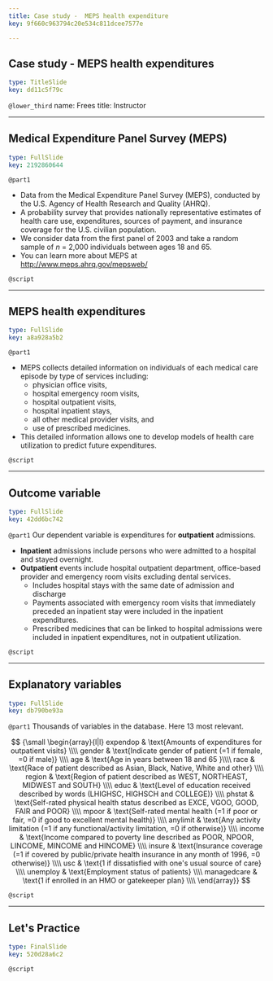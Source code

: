 ```yaml
---
title: Case study -  MEPS health expenditure
key: 9f660c963794c20e534c811dcee7577e

---
```

## Case study - MEPS health expenditures

```yaml
type: TitleSlide
key: dd11c5f79c
```





`@lower_third`
name: Frees
title: Instructor




---
## Medical Expenditure Panel Survey (MEPS)

```yaml
type: FullSlide
key: 2192860644
```

`@part1`
- Data from the Medical Expenditure Panel Survey (MEPS), conducted by the U.S. Agency of Health Research and Quality (AHRQ).
- A probability survey that provides nationally representative estimates of health care use, expenditures, sources of payment, and insurance coverage for the U.S. civilian population.
- We consider data from the first panel of 2003 and take a random sample of *n* = 2,000 individuals between ages 18 and 65.
- You can learn more about MEPS at http://www.meps.ahrq.gov/mepsweb/





`@script`




---
## MEPS health expenditures

```yaml
type: FullSlide
key: a8a928a5b2
```

`@part1`
- MEPS collects detailed information on individuals of each medical care episode by type of services including:
    - physician office visits,
    - hospital emergency room visits,
    - hospital outpatient visits,
    - hospital inpatient stays,
    - all other medical provider visits, and
    - use of prescribed medicines.
- This detailed information allows one to develop models of health care utilization to predict future expenditures.





`@script`




---
## Outcome variable

```yaml
type: FullSlide
key: 42dd6bc742
```

`@part1`
Our dependent variable is expenditures for **outpatient** admissions.

- **Inpatient** admissions include persons who were admitted to a hospital and stayed overnight.
- **Outpatient** events include hospital outpatient department, office-based provider  and emergency room visits excluding dental services.
    - Includes hospital stays with the same date of admission and discharge
    - Payments associated with emergency room visits that immediately preceded an inpatient stay were included in the inpatient expenditures.
    - Prescribed medicines that can be linked to hospital admissions were included in inpatient expenditures, not in outpatient utilization.





`@script`




---
## Explanatory variables

```yaml
type: FullSlide
key: db790be93a
```

`@part1`
Thousands of variables in the database. Here 13 most relevant.

$$
{\small \begin{array}{l|l}
expendop    & \text{Amounts of expenditures for outpatient visits} \\\\
gender      & \text{Indicate gender of patient (=1 if female, =0 if male)} \\\\
age         & \text{Age in years between 18 and 65 }\\\\
race        & \text{Race of patient described as Asian, Black, Native, White and other} \\\\
region      & \text{Region of patient described as WEST, NORTHEAST, MIDWEST and SOUTH} \\\\
educ        & \text{Level of education received described by words (LHIGHSC, HIGHSCH and COLLEGE)} \\\\
phstat      & \text{Self-rated physical health status described as EXCE, VGOO, GOOD, FAIR and POOR} \\\\
mpoor       & \text{Self-rated mental health (=1 if poor or fair, =0 if good to excellent mental health)} \\\\
anylimit    & \text{Any activity limitation (=1 if any functional/activity limitation, =0 if otherwise)} \\\\
income      & \text{Income compared to poverty line described as POOR, NPOOR, LINCOME, MINCOME and HINCOME} \\\\
insure      & \text{Insurance coverage (=1 if covered by public/private health insurance in any month of 1996, =0 otherwise)} \\\\
usc         & \text{1 if dissatisfied with one's usual source of care} \\\\
unemploy    & \text{Employment status of patients} \\\\
managedcare & \text{1 if enrolled in an HMO or gatekeeper plan} \\\\
\end{array}}
$$





`@script`




---
## Let's Practice

```yaml
type: FinalSlide
key: 520d28a6c2
```






`@script`




